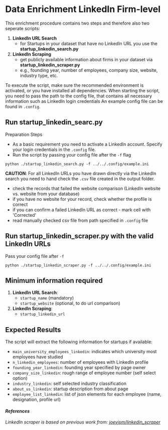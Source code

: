 # Data Enrichment LinkedIn Firm-level

This enrichment procedure contains two steps and therefore also two seperate scripts:
1. **LinkedIn URL Search**
   - for Startups in your dataset that have no LinkedIn URL you use the **startup_linkedin_search.py**
2. **LinkedIn Scraping**
   - get publicly available information about firms in your dataset via **startup_linkedin_scraper.py**
   - e.g., founding year, number of employees, company size, website, industry type, etc. 

To execute the script, make sure the recommended environment is activated, or you have installed all dependencies.
When starting the script, you need to pass the path to the config file, that contains all necessary information such as LinkedIn login credentials
An example config file can be found in `.config`.

## Run startup_linkedin_searc.py 
Preparation Steps
- As a basic requirement you need to activate a LinkedIn account. Specify your login credentials in the `.config` file.
- Run the script by passing your config file after the `-f` flag
````
python ./startup_linkedin_search.py -f ../../.config/example.ini
````

**CAUTION**: 
For all LinkedIn URLs you have drawn directly via the LinkedIn search you need to hand check the `.csv` file created in the output folder. 
   - check the records that failed the website comparison (LinkedIn website vs. website from your database)
   - if you have no website for your record, check whether the profile is correct 
   - if you can confirm a failed LinkedIn URL as correct - mark cell with 'Corrected'
   - read manually checked csv file from path specified in `.config` file
   
## Run startup_linkedin_scraper.py with the valid LinkedIn URLs
Pass your config file after `-f`
````
python ./startup_linkedin_scraper.py -f ../../.config/example.ini 
````

## Minimum information required
1. **LinkedIn URL Search**: 
   - `startup_name` (mandatory)
   - `startup_website` (optional, to do url comparison)
2. **LinkedIn Scraping**:
   - `startup_linkedin_url`

## Expected Results
The script will extract the following information for startups if available:
- `main_university_employees_linkedin`: indicates which university most employees have studied
- `n_linkedin_employees`: number of employees with LinkedIn profile
- `founding_year_linkedin`: founding year specified by page owner
- `company_size_linkedin`: rough range of employee number (self select option)
- `industry_linkedin`: self selected industry classification
- `about_us_linkedin`: startup description from about page
- `employee_list_linkedin`: list of json elements for each employee (name, designation, profile url)

#### *References*
*LinkedIn scraper is based on previous work from: [joeyism/linkedin_scraper](https://github.com/joeyism/linkedin_scraper)*
